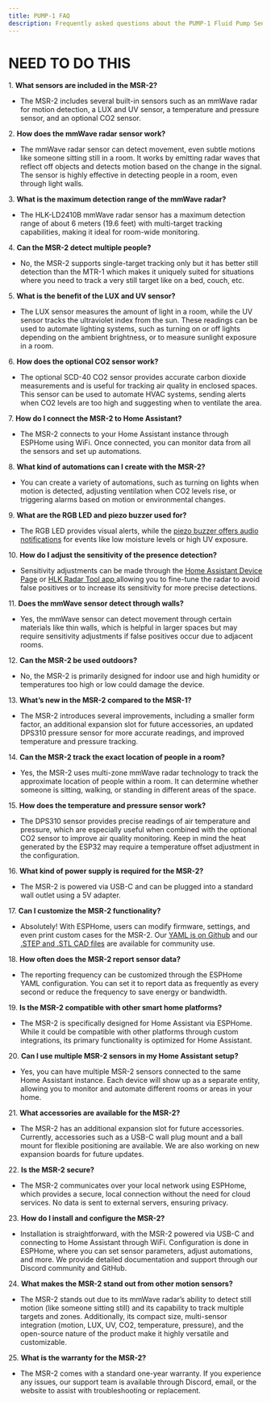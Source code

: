 ```yaml
---
title: PUMP-1 FAQ
description: Frequently asked questions about the PUMP-1 Fluid Pump Sensor
---
```

# NEED TO DO THIS

1\. **What sensors are included in the MSR-2?**

* The MSR-2 includes several built-in sensors such as an mmWave radar for motion detection, a LUX and UV sensor, a temperature and pressure sensor, and an optional CO2 sensor.

2\. **How does the mmWave radar sensor work?**

* The mmWave radar sensor can detect movement, even subtle motions like someone sitting still in a room. It works by emitting radar waves that reflect off objects and detects motion based on the change in the signal. The sensor is highly effective in detecting people in a room, even through light walls.

3\. **What is the maximum detection range of the mmWave radar?**

* The HLK-LD2410B mmWave radar sensor has a maximum detection range of about 6 meters (19.6 feet) with multi-target tracking capabilities, making it ideal for room-wide monitoring.

4\. **Can the MSR-2 detect multiple people?**

* No, the MSR-2 supports single-target tracking only but it has better still detection than the MTR-1 which makes it uniquely suited for situations where you need to track a very still target like on a bed, couch, etc.

5\. **What is the benefit of the LUX and UV sensor?**

* The LUX sensor measures the amount of light in a room, while the UV sensor tracks the ultraviolet index from the sun. These readings can be used to automate lighting systems, such as turning on or off lights depending on the ambient brightness, or to measure sunlight exposure in a room.

6\. **How does the optional CO2 sensor work?**

* The optional SCD-40 CO2 sensor provides accurate carbon dioxide measurements and is useful for tracking air quality in enclosed spaces. This sensor can be used to automate HVAC systems, sending alerts when CO2 levels are too high and suggesting when to ventilate the area.

7\. **How do I connect the MSR-2 to Home Assistant?**

* The MSR-2 connects to your Home Assistant instance through ESPHome using WiFi. Once connected, you can monitor data from all the sensors and set up automations.

8\. **What kind of automations can I create with the MSR-2?**

* You can create a variety of automations, such as turning on lights when motion is detected, adjusting ventilation when CO2 levels rise, or triggering alarms based on motion or environmental changes.

9\. **What are the RGB LED and piezo buzzer used for?**

* The RGB LED provides visual alerts, while the <a href="https://wiki.apolloautomation.com/products/general/piezo/" title="Click here to go to the piezo buzzer wiki tutorial" target="_blank" rel="noreferrer nofollow noopener">piezo buzzer offers audio notifications</a> for events like low moisture levels or high UV exposure.

10\. **How do I adjust the sensitivity of the presence detection?**

* Sensitivity adjustments can be made through the <a href="https://wiki.apolloautomation.com/products/msr2/calibrating-and-updating/zones-ha/" target="_blank" rel="noreferrer nofollow noopener">Home Assistant Device Page</a> or <a href="https://wiki.apolloautomation.com/products/msr2/calibrating-and-updating/zones-hlk/" target="_blank" rel="noreferrer nofollow noopener">HLK Radar Tool app </a>allowing you to fine-tune the radar to avoid false positives or to increase its sensitivity for more precise detections.

11\. **Does the mmWave sensor detect through walls?**

* Yes, the mmWave sensor can detect movement through certain materials like thin walls, which is helpful in larger spaces but may require sensitivity adjustments if false positives occur due to adjacent rooms.

12\. **Can the MSR-2 be used outdoors?**

* No, the MSR-2 is primarily designed for indoor use and high humidity or temperatures too high or low could damage the device.

13\. **What’s new in the MSR-2 compared to the MSR-1?**

* The MSR-2 introduces several improvements, including a smaller form factor, an additional expansion slot for future accessories, an updated DPS310 pressure sensor for more accurate readings, and improved temperature and pressure tracking.

14\. **Can the MSR-2 track the exact location of people in a room?**

* Yes, the MSR-2 uses multi-zone mmWave radar technology to track the approximate location of people within a room. It can determine whether someone is sitting, walking, or standing in different areas of the space.

15\. **How does the temperature and pressure sensor work?**

* The DPS310 sensor provides precise readings of air temperature and pressure, which are especially useful when combined with the optional CO2 sensor to improve air quality monitoring. Keep in mind the heat generated by the ESP32 may require a temperature offset adjustment in the configuration.

16\. **What kind of power supply is required for the MSR-2?**

* The MSR-2 is powered via USB-C and can be plugged into a standard wall outlet using a 5V adapter.

17\. **Can I customize the MSR-2 functionality?**

* Absolutely! With ESPHome, users can modify firmware, settings, and even print custom cases for the MSR-2. Our <a href="https://github.com/ApolloAutomation/MSR-2" target="_blank" rel="noreferrer nofollow noopener">YAML is on Github</a> and our <a href="https://www.printables.com/@Apollo_1187039" target="_blank" rel="noreferrer nofollow noopener">.STEP and .STL CAD files</a> are available for community use.

18\. **How often does the MSR-2 report sensor data?**

* The reporting frequency can be customized through the ESPHome YAML configuration. You can set it to report data as frequently as every second or reduce the frequency to save energy or bandwidth.

19\. **Is the MSR-2 compatible with other smart home platforms?**

* The MSR-2 is specifically designed for Home Assistant via ESPHome. While it could be compatible with other platforms through custom integrations, its primary functionality is optimized for Home Assistant.

20\. **Can I use multiple MSR-2 sensors in my Home Assistant setup?**

* Yes, you can have multiple MSR-2 sensors connected to the same Home Assistant instance. Each device will show up as a separate entity, allowing you to monitor and automate different rooms or areas in your home.

21\. **What accessories are available for the MSR-2?**

* The MSR-2 has an additional expansion slot for future accessories. Currently, accessories such as a USB-C wall plug mount and a ball mount for flexible positioning are available. We are also working on new expansion boards for future updates.

22\. **Is the MSR-2 secure?**

* The MSR-2 communicates over your local network using ESPHome, which provides a secure, local connection without the need for cloud services. No data is sent to external servers, ensuring privacy.

23\. **How do I install and configure the MSR-2?**

* Installation is straightforward, with the MSR-2 powered via USB-C and connecting to Home Assistant through WiFi. Configuration is done in ESPHome, where you can set sensor parameters, adjust automations, and more. We provide detailed documentation and support through our Discord community and GitHub.

24\. **What makes the MSR-2 stand out from other motion sensors?**

* The MSR-2 stands out due to its mmWave radar’s ability to detect still motion (like someone sitting still) and its capability to track multiple targets and zones. Additionally, its compact size, multi-sensor integration (motion, LUX, UV, CO2, temperature, pressure), and the open-source nature of the product make it highly versatile and customizable.

25\. **What is the warranty for the MSR-2?**

* The MSR-2 comes with a standard one-year warranty. If you experience any issues, our support team is available through Discord, email, or the website to assist with troubleshooting or replacement.